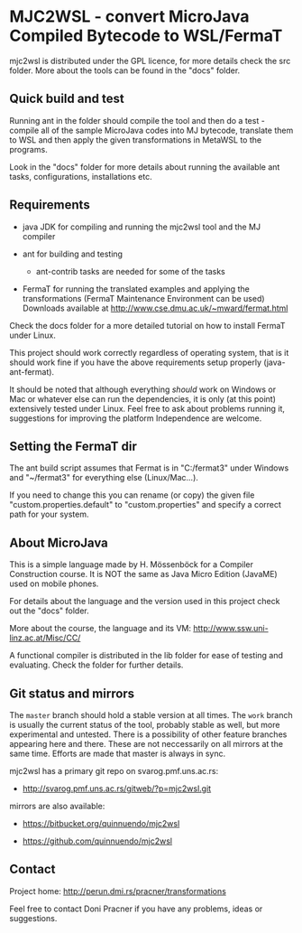 MJC2WSL - convert MicroJava Compiled Bytecode to WSL/FermaT
===========================================================

mjc2wsl is distributed under the GPL licence, for more details check the src
folder. More about the tools can be found in the "docs" folder.


Quick build and test
--------------------

Running ant in the folder should compile the tool and then do a test -
compile all of the sample MicroJava codes into MJ bytecode, translate them
to WSL and then apply the given transformations in MetaWSL to the programs.

Look in the "docs" folder for more details about running the available ant
tasks, configurations, installations etc.


Requirements
------------

 - java JDK for compiling and running the mjc2wsl tool and the MJ compiler

 - ant for building and testing
      - ant-contrib tasks are needed for some of the tasks

 - FermaT for running the translated examples and applying the transformations
   (FermaT Maintenance Environment can be used)
   Downloads available at http://www.cse.dmu.ac.uk/~mward/fermat.html

Check the docs folder for a more detailed tutorial on how to install
FermaT under Linux.

This project should work correctly regardless of operating
system, that is it should work fine if you have the above
requirements setup properly (java-ant-fermat).

It should be noted that although everything *should* work
on Windows or Mac or whatever else can run the dependencies,
it is only (at this point) extensively tested under Linux.
Feel free to ask about problems running it, suggestions for
improving the platform Independence are welcome.


Setting the FermaT dir
----------------------

The ant build script assumes that Fermat is in "C:/fermat3" under Windows
and "~/fermat3" for everything else (Linux/Mac...).

If you need to change this you can rename (or copy) the given file
"custom.properties.default" to "custom.properties" and specify a correct
path for your system.


About MicroJava
---------------

This is a simple language made by H. Mössenböck for a Compiler Construction
course.  It is NOT the same as Java Micro Edition (JavaME) used on mobile
phones.

For details about the language and the version used in this project check
out the "docs" folder.

More about the course, the language and its VM:
http://www.ssw.uni-linz.ac.at/Misc/CC/

A functional compiler is distributed in the lib folder for ease of testing
and evaluating.  Check the folder for further details.


Git status and mirrors
----------------------

The `master` branch should hold a stable version at all times.  The `work`
branch is usually the current status of the tool, probably stable as well,
but more experimental and untested. There is a possibility of other feature
branches appearing here and there. These are not neccessarily on all mirrors
at the same time. Efforts are made that master is always in sync.

mjc2wsl has a primary git repo on svarog.pmf.uns.ac.rs:

 - http://svarog.pmf.uns.ac.rs/gitweb/?p=mjc2wsl.git

mirrors are also available:

 - https://bitbucket.org/quinnuendo/mjc2wsl

 - https://github.com/quinnuendo/mjc2wsl


Contact
-------

Project home:
http://perun.dmi.rs/pracner/transformations

Feel free to contact Doni Pracner if you have any problems, ideas 
or suggestions.